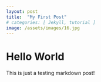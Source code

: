 ```yaml
---
layout: post
title:  "My First Post"
# categories: [ Jekyll, tutorial ]
image: /assets/images/16.jpg
---
```


# Hello World
This is just a testing markdown post!